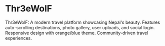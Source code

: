 # Thr3eWolF
Thr3eWolF: A modern travel platform showcasing Nepal's beauty. Features auto-scrolling destinations, photo gallery, user uploads, and social login. Responsive design with orange/blue theme. Community-driven travel experiences.
